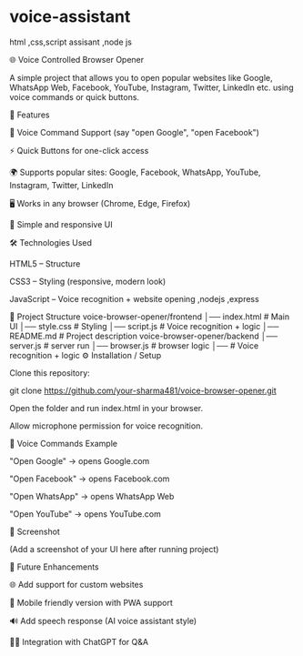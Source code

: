 # voice-assistant
html ,css,script assisant ,node js 


🌐 Voice Controlled Browser Opener

A simple project that allows you to open popular websites like Google, WhatsApp Web, Facebook, YouTube, Instagram, Twitter, LinkedIn etc. using voice commands or quick buttons.

🚀 Features

🎤 Voice Command Support (say "open Google", "open Facebook")

⚡ Quick Buttons for one-click access

🌍 Supports popular sites: Google, Facebook, WhatsApp, YouTube, Instagram, Twitter, LinkedIn

🖥️ Works in any browser (Chrome, Edge, Firefox)

🎨 Simple and responsive UI

🛠️ Technologies Used

HTML5 – Structure

CSS3 – Styling (responsive, modern look)

JavaScript – Voice recognition + website opening ,nodejs ,express

📂 Project Structure
voice-browser-opener/frontend
│── index.html       # Main UI
│── style.css        # Styling
│── script.js        # Voice recognition + logic
│── README.md        # Project description
voice-browser-opener/backend
│── server.js       # server run 
│── browser.js        # browser logic
│──         # Voice recognition + logic
⚙️ Installation / Setup

Clone this repository:

git clone https://github.com/your-sharma481/voice-browser-opener.git


Open the folder and run index.html in your browser.

Allow microphone permission for voice recognition.

🎤 Voice Commands Example

"Open Google" → opens Google.com

"Open Facebook" → opens Facebook.com

"Open WhatsApp" → opens WhatsApp Web

"Open YouTube" → opens YouTube.com

📸 Screenshot

(Add a screenshot of your UI here after running project)

🔮 Future Enhancements

🌐 Add support for custom websites

📱 Mobile friendly version with PWA support

🔊 Add speech response (AI voice assistant style)

🧑‍💻 Integration with ChatGPT for Q&A